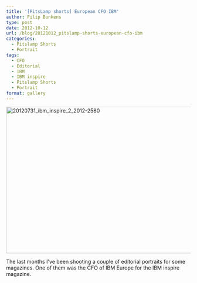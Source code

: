 ```yaml
---
title: '[PitsLamp shorts] European CFO IBM'
author: Filip Bunkens
type: post
date: 2012-10-12
url: /blog/20121012_pitslamp-shorts-european-cfo-ibm
categories:
  - Pitslamp Shorts
  - Portrait
tags:
  - CFO
  - Editorial
  - IBM
  - IBM inspire
  - Pitslamp Shorts
  - Portrait
format: gallery
---
```

[<img src="/wp-content/uploads/2012/10/20120731_ibm_inspire_2_2012-2580-600x400.jpg" alt="20120731_ibm_inspire_2_2012-2580" width="600" height="400" class="alignnone size-large wp-image-1002" />][1]

The last months I've been shooting a couple of editorial portraits for some magazines. One of them was the CFO of IBM Europe for the IBM inspire magazine.

 [1]: /wp-content/uploads/2012/10/20120731_ibm_inspire_2_2012-2580.jpg